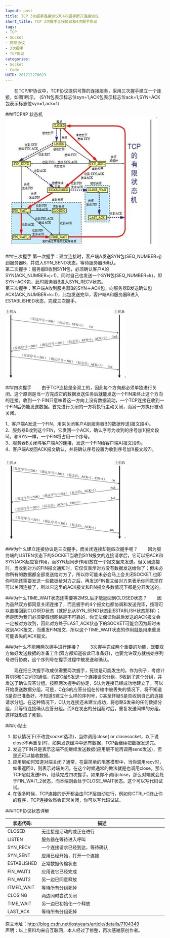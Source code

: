 ```yaml
---
layout: post
title: TCP 3次握手连接协议和4次握手断开连接协议
short_title: TCP 3次握手连接协议和4次握手协议
tags: 
- TCP
- Socket
- 网络协议
- 3次握手
- TCP协议
categories:
- Socket
- Code
UUID: 201212270023
---
```


  　　在TCP/IP协议中，TCP协议提供可靠的连接服务，采用三次握手建立一个连接，如图1所示。 (SYN包表示标志位syn=1,ACK包表示标志位ack=1,SYN+ACK包表示标志位syn=1,ack=1)

###TCP/IP 状态机
<img src="/media/pub/linux/tcp-ip-status.jpg" width="480px" alt="tcp-ip-status" class="img-center"></img>


###三次握手
第一次握手：建立连接时，客户端A发送SYN包(SEQ_NUMBER=j)到服务器B，并进入SYN_SEND状态，等待服务器B确认。<br>
第二次握手：服务器B收到SYN包，必须确认客户A的SYN(ACK_NUMBER=j+1)，同时自己也发送一个SYN包(SEQ_NUMBER=k)，即SYN+ACK包，此时服务器B进入SYN_RECV状态。<br>
第三次握手：客户端A收到服务器B的SYN＋ACK包，向服务器B发送确认包ACK(ACK_NUMBER=k+1)，此包发送完毕，客户端A和服务器B进入ESTABLISHED状态，完成三次握手。<br>

<img src="/media/pub/linux/0_1324910111Sc6p.gif" width="380px" alt="tcp三次握手" class="img-center"></img>

###四次握手
 　　由于TCP连接是全双工的，因此每个方向都必须单独进行关闭。这个原则是当一方完成它的数据发送任务后就能发送一个FIN来终止这个方向的连接。收到一个 FIN只意味着这一方向上没有数据流动，一个TCP连接在收到一个FIN后仍能发送数据。首先进行关闭的一方将执行主动关闭，而另一方执行被动关闭。
 
1、客户端A发送一个FIN，用来关闭客户A到服务器B的数据传送(报文段4)。<br>
2、服务器B收到这个FIN，它发回一个ACK，确认序号为收到的序号加1(报文段5)。和SYN一样，一个FIN将占用一个序号。<br>
3、服务器B关闭与客户端A的连接，发送一个FIN给客户端A(报文段6)。<br>
4、客户端A发回ACK报文确认，并将确认序号设置为收到序号加1(报文段7)。<br>

<img src="/media/pub/linux/0_1324910173iGc3.gif" width="380px" alt="tcp四次握手" class="img-center"></img>

###为什么建立连接协议是三次握手，而关闭连接却是四次握手呢？
 　　因为服务端的LISTEN状态下的SOCKET当收到SYN报文的连接请求后，它可以把ACK和SYN(ACK起应答作用，而SYN起同步作用)放在一个报文里来发送。但关闭连接时，当收到对方的FIN报文通知时，它仅仅表示对方没有数据发送给你了；但未必你所有的数据都全部发送给对方了，所以你可能未必会马上会关闭SOCKET,也即你可能还需要发送一些数据给对方之后，再发送FIN报文给对方来表示你同意现在可以关闭连接了，所以它这里的ACK报文和FIN报文多数情况下都是分开发送的。

###为什么TIME_WAIT状态还需要等2MSL后才能返回到CLOSED状态？
  　　因为虽然双方都同意关闭连接了，而且握手的4个报文也都协调和发送完毕，按理可以直接回到CLOSED状态（就好比从SYN_SEND状态到ESTABLISH状态那样）；但是因为我们必须要假想网络是不可靠的，你无法保证你最后发送的ACK报文会一定被对方收到，因此对方处于LAST_ACK状态下的SOCKET可能会因为超时未收到ACK报文，而重发FIN报文，所以这个TIME_WAIT状态的作用就是用来重发可能丢失的ACK报文。

###为什么不能用两次握手进行连接？
  　　3次握手完成两个重要的功能，既要双方做好发送数据的准备工作(双方都知道彼此已准备好)，也要允许双方就初始序列号进行协商，这个序列号在握手过程中被发送和确认。

  　　现在把三次握手改成仅需要两次握手，死锁是可能发生的。作为例子，考虑计算机S和C之间的通信，假定C给S发送一个连接请求分组，S收到了这个分组，并发送了确认应答分组。按照两次握手的协定，S认为连接已经成功地建立了，可以开始发送数据分组。可是，C在S的应答分组在传输中被丢失的情况下，将不知道S是否已准备好，不知道S建立什么样的序列号，C甚至怀疑S是否收到自己的连接请求分组。在这种情况下，C认为连接还未建立成功，将忽略S发来的任何数据分组，只等待连接确认应答分组。而S在发出的分组超时后，重复发送同样的分组。这样就形成了死锁。

###小贴士
<ol>
<li>
默认情况下(不改变socket选项)，当你调用close( or closesocket，以下说close不再重复)时，如果发送缓冲中还有数据，TCP会继续把数据发送完。
</li>
<li>
发送了FIN只是表示这端不能继续发送数据(应用层不能再调用send发送)，但是还可以接收数据。
</li>
<li>
应用层如何知道对端关闭？通常，在最简单的阻塞模型中，当你调用recv时，如果返回0，则表示对端关闭。在这个时候通常的做法就是也调用close，那么TCP层就发送FIN，继续完成四次握手。如果你不调用close，那么对端就会处于FIN_WAIT_2状态，而本端则会处于CLOSE_WAIT状态。这个可以写代码试试。
</li>
<li>
在很多时候，TCP连接的断开都会由TCP层自动进行，例如你CTRL+C终止你的程序，TCP连接依然会正常关闭，你可以写代码试试。
</li>
</ol>

###TCP协议状态详解
<table>
  <tbody>
    <tr>
      <th>状态代码:</th>
      <th>描述</th>
    </tr>
  </tbody>
  <tbody>
    <tr>
      <td>
      CLOSED
      </hd>
      <td style="width:500px">
      无连接是活动的或正在进行
      </td>
    </tr>
    <tr>
      <td>
      LISTEN
      </hd>
      <td> 
      服务器在等待进入呼叫
      </td>
    </tr>
    <tr>
      <td>
      SYN_RECV
      </hd>
      <td> 
      一个连接请求已经到达，等待确认
      </td>
    </tr>
    <tr>
      <td>
      SYN_SENT
      </hd>
      <td> 
      应用已经开始，打开一个连接
      </td>
    </tr>
    <tr>
      <td>
      ESTABLISHED
      </hd>
      <td> 
      正常数据传输状态
      </td>
    </tr>
    <tr>
      <td>
      FIN_WAIT1
      </hd>
      <td> 
      应用说它已经完成
      </td>
    </tr>
    <tr>
      <td>
      FIN_WAIT2
      </hd>
      <td> 
      另一边已同意释放
      </td>
    </tr>
    <tr>
      <td>
      ITMED_WAIT
      </hd>
      <td> 
      等待所有分组死掉
      </td>
    </tr>
    <tr>
      <td>
      CLOSING
      </hd>
      <td> 
      两边同时尝试关闭
      </td>
    </tr>
    <tr>
      <td>
      TIME_WAIT
      </hd>
      <td> 
      另一边已初始化一个释放
      </td>
    </tr>
    <tr>
      <td>
      LAST_ACK
      </hd>
      <td> 
      等待所有分组死掉
      </td>
    </tr>

  </tbody>
</table>


原文地址：<a href="http://blog.csdn.net/lostyears/article/details/7104349">http://blog.csdn.net/lostyears/article/details/7104349</a><br>
声明：以上资料均来自互联网，本人经过了修整，再次感谢原创作者。

